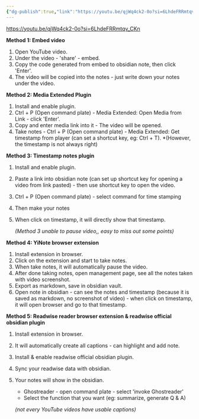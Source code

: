 ```yaml
---
{"dg-publish":true,"link":"https://youtu.be/qjWq4ck2-0o?si=6LhdeFRRmtqv_CKn","permalink":"/Notes/Obsidian - make notes from YouTube videos/","dgPassFrontmatter":true}
---
```


https://youtu.be/qjWq4ck2-0o?si=6LhdeFRRmtqv_CKn

**Method 1: Embed video**
1. Open YouTube video.
2. Under the video - 'share'  - embed.
3. Copy the code generated from embed to obsidian note, then click 'Enter'.
4. The video will be copied into the notes - just write down your notes under the video.

**Method 2: Media Extended Plugin**
1. Install and enable plugin.
2. Ctrl + P (Open command plate) - Media Extended: Open Media from Link - click 'Enter'.
3. Copy and enter media link into it - The video will be opened.
4. Take notes - Ctrl + P (Open command plate) - Media Extended: Get timestamp from player (can set a shortcut key, eg: Ctrl + T).
	*(However, the timestamp is not always right)

**Method 3: Timestamp notes plugin**
1. Install and enable plugin.
2. Paste a link into obsidian note (can set up shortcut key for opening a video from link pasted) - then use shortcut key to open the video.
3. Ctrl + P (Open command plate) - select command for time stamping
4. Then make your notes
5. When click on timestamp, it will directly show that timestamp.

	*(Method 3 unable to pause video,, easy to miss out some points)*

**Method 4: YiNote browser extension**
1. Install extension in browser.
2. Click on the extension and start to take notes.
3. When take notes, it will automatically pause the video.
4. After done taking notes, open management page, see all the notes taken with video screenshot.
5. Export as markdown, save in obsidian vault.
6. Open note in obsidian - can see the notes and timestamp (because it is saved as markdown, no screenshot of video) - when click on timestamp, it will open browser and go to that timestamp.

**Method 5: Readwise reader browser extension & readwise official obsidian plugin**
1. Install extension in browser.
2. It will automatically create all captions - can highlight and add note.
3. Install & enable readwise official obsidian plugin.
4. Sync your readwise data with obsidian.
5. Your notes will show in the obsidian.
	- Ghostreader - open command plate - select 'invoke Ghostreader'
	- Select the function that you want (eg: summarize, generate Q & A)
	
	*(not every YouTube videos have usable captions)*
	